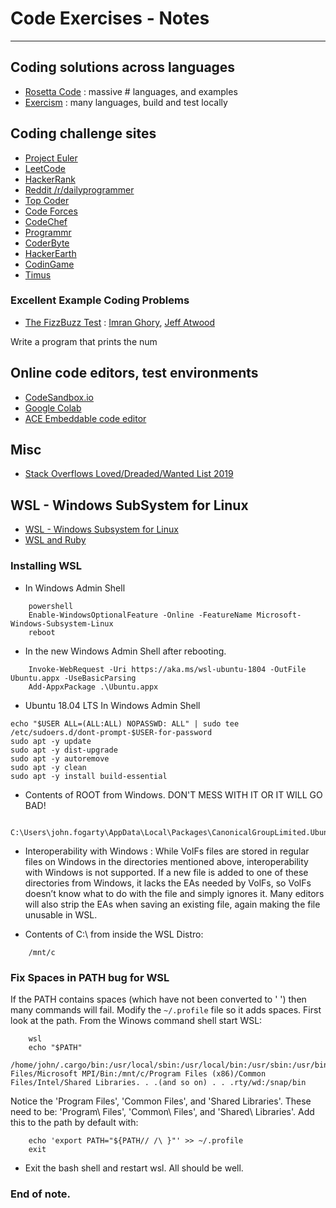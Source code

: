 # Code Exercises - Notes

------------------------------------------------------------------------------------------------------

## Coding solutions across languages

- [Rosetta Code](http://rosettacode.org/wiki/Rosetta_Code) : massive # languages, and examples
- [Exercism](https://exercism.io/) : many languages, build and test locally


## Coding challenge sites

- [Project Euler](https://projecteuler.net/)
- [LeetCode](https://leetcode.com/)
- [HackerRank](https://www.hackerrank.com/domains)
- [Reddit /r/dailyprogrammer](https://reddit.com/r/dailyprogrammer)
- [Top Coder](https://codeforces.com/)
- [Code Forces](https://codeforces.com/)
- [CodeChef](https://codechef.com/)
- [Programmr](http://www.programmr.com)
- [CoderByte](https://coderbyte.com/challenges/)
- [HackerEarth](https://www.hackerearth.com/practice/)
- [CodinGame](https://www.codingame.com/)
- [Timus](https://acm.timus.ru/problemset.aspx)

### Excellent Example Coding Problems

- [The FizzBuzz Test](http://wiki.c2.com/?FizzBuzzTest) : [Imran Ghory](https://imranontech.com/2007/01/24/using-fizzbuzz-to-find-developers-who-grok-coding/), [Jeff Atwood](https://blog.codinghorror.com/why-cant-programmers-program/)

Write a program that prints the num

## Online code editors, test environments

- [CodeSandbox.io](https://codesandbox.io/)
- [Google Colab](https://colab.research.google.com/) 
- [ACE Embeddable code editor](https://ace.c9.io/)

## Misc

- [Stack Overflows Loved/Dreaded/Wanted List 2019](https://insights.stackoverflow.com/survey/2019#most-loved-dreaded-and-wanted)

## WSL - Windows SubSystem for Linux

- [WSL - Windows Subsystem for Linux](https://docs.microsoft.com/en-us/windows/wsl/install-win10)
- [WSL and Ruby](https://stackify.com/install-ruby-on-windows-everything-you-need-to-get-going/)

### Installing WSL

- In Windows Admin Shell
```
	powershell
	Enable-WindowsOptionalFeature -Online -FeatureName Microsoft-Windows-Subsystem-Linux
	reboot
```

- In the new Windows Admin Shell after rebooting.
```
	Invoke-WebRequest -Uri https://aka.ms/wsl-ubuntu-1804 -OutFile Ubuntu.appx -UseBasicParsing
	Add-AppxPackage .\Ubuntu.appx
```

- Ubuntu 18.04 LTS In Windows Admin Shell
```
echo "$USER ALL=(ALL:ALL) NOPASSWD: ALL" | sudo tee /etc/sudoers.d/dont-prompt-$USER-for-password
sudo apt -y update
sudo apt -y dist-upgrade
sudo apt -y autoremove
sudo apt -y clean
sudo apt -y install build-essential
```

- Contents of ROOT from Windows. DON'T MESS WITH IT OR IT WILL GO BAD!

```
	C:\Users\john.fogarty\AppData\Local\Packages\CanonicalGroupLimited.Ubuntu18.04onWindows_79rhkp1fndgsc\LocalState\rootfs
```

- Interoperability with Windows : While VolFs files are stored in regular files on Windows in the directories mentioned above, interoperability with Windows is not supported. If a new file is added to one of these directories from Windows, it lacks the EAs needed by VolFs, so VolFs doesn’t know what to do with the file and simply ignores it. Many editors will also strip the EAs when saving an existing file, again making the file unusable in WSL.


- Contents of C:\ from inside the WSL Distro:

```
	/mnt/c
```


### Fix Spaces in PATH bug for WSL

If the PATH contains spaces (which have not been converted to ' ') then many commands will fail.  Modify the `~/.profile` file so it adds spaces.  First look at the path.  From the Winows command shell start WSL:

```
	wsl
	echo "$PATH"

/home/john/.cargo/bin:/usr/local/sbin:/usr/local/bin:/usr/sbin:/usr/bin:/sbin:/bin:/usr/games:/usr/local/games:/mnt/c/Program Files/Microsoft MPI/Bin:/mnt/c/Program Files (x86)/Common Files/Intel/Shared Libraries. . .(and so on) . . .rty/wd:/snap/bin
```

Notice the 'Program Files', 'Common Files', and 'Shared Libraries'.  These need to be: 'Program\ Files', 'Common\ Files', and 'Shared\ Libraries'.  Add this to the path by default with:

```
	echo 'export PATH="${PATH// /\ }"' >> ~/.profile
	exit
```

- Exit the bash shell and restart wsl.  All should be well.


### End of note.

